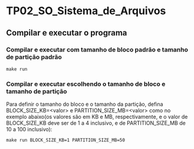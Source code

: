 # TP02_SO_Sistema_de_Arquivos

## Compilar e executar o programa

### Compilar e executar com tamanho de bloco padrão e tamanho de partição padrão
```{bash}
make run
```

### Compilar e executar escolhendo o tamanho de bloco e tamanho de partição
Para definir o tamanho do bloco e o tamanho da partição, defina BLOCK_SIZE_KB=\<valor\>
e PARTITION_SIZE_MB=\<valor\> como no exemplo abaixo(os valores são em KB e MB, respectivamente,
e o valor de BLOCK_SIZE_KB deve ser de 1 a 4 inclusivo, e de PARTITION_SIZE_MB de 10 a 100 inclusivo):
```{bash}
make run BLOCK_SIZE_KB=1 PARTITION_SIZE_MB=50
```
